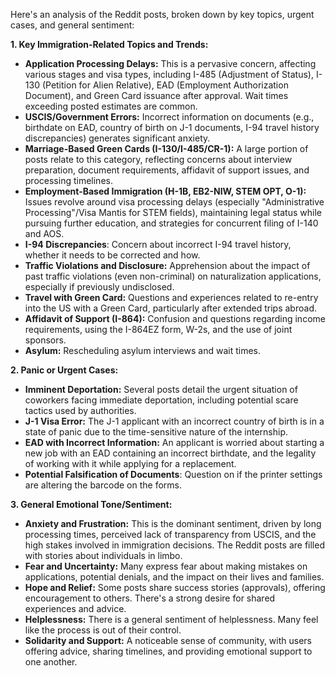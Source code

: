 Here's an analysis of the Reddit posts, broken down by key topics, urgent cases, and general sentiment:

**1. Key Immigration-Related Topics and Trends:**

*   **Application Processing Delays:** This is a pervasive concern, affecting various stages and visa types, including I-485 (Adjustment of Status), I-130 (Petition for Alien Relative), EAD (Employment Authorization Document), and Green Card issuance after approval. Wait times exceeding posted estimates are common.
*   **USCIS/Government Errors:** Incorrect information on documents (e.g., birthdate on EAD, country of birth on J-1 documents, I-94 travel history discrepancies) generates significant anxiety.
*   **Marriage-Based Green Cards (I-130/I-485/CR-1):** A large portion of posts relate to this category, reflecting concerns about interview preparation, document requirements, affidavit of support issues, and processing timelines.
*   **Employment-Based Immigration (H-1B, EB2-NIW, STEM OPT, O-1):** Issues revolve around visa processing delays (especially "Administrative Processing"/Visa Mantis for STEM fields), maintaining legal status while pursuing further education, and strategies for concurrent filing of I-140 and AOS.
*    **I-94 Discrepancies**: Concern about incorrect I-94 travel history, whether it needs to be corrected and how.
*   **Traffic Violations and Disclosure:** Apprehension about the impact of past traffic violations (even non-criminal) on naturalization applications, especially if previously undisclosed.
*   **Travel with Green Card:** Questions and experiences related to re-entry into the US with a Green Card, particularly after extended trips abroad.
*   **Affidavit of Support (I-864):** Confusion and questions regarding income requirements, using the I-864EZ form, W-2s, and the use of joint sponsors.
*   **Asylum:** Rescheduling asylum interviews and wait times.

**2. Panic or Urgent Cases:**

*   **Imminent Deportation:** Several posts detail the urgent situation of coworkers facing immediate deportation, including potential scare tactics used by authorities.
*   **J-1 Visa Error:** The J-1 applicant with an incorrect country of birth is in a state of panic due to the time-sensitive nature of the internship.
*   **EAD with Incorrect Information:** An applicant is worried about starting a new job with an EAD containing an incorrect birthdate, and the legality of working with it while applying for a replacement.
*   **Potential Falsification of Documents**: Question on if the printer settings are altering the barcode on the forms.

**3. General Emotional Tone/Sentiment:**

*   **Anxiety and Frustration:** This is the dominant sentiment, driven by long processing times, perceived lack of transparency from USCIS, and the high stakes involved in immigration decisions. The Reddit posts are filled with stories about individuals in limbo.
*   **Fear and Uncertainty:** Many express fear about making mistakes on applications, potential denials, and the impact on their lives and families.
*   **Hope and Relief:** Some posts share success stories (approvals), offering encouragement to others. There's a strong desire for shared experiences and advice.
*   **Helplessness:** There is a general sentiment of helplessness. Many feel like the process is out of their control.
*   **Solidarity and Support:** A noticeable sense of community, with users offering advice, sharing timelines, and providing emotional support to one another.
